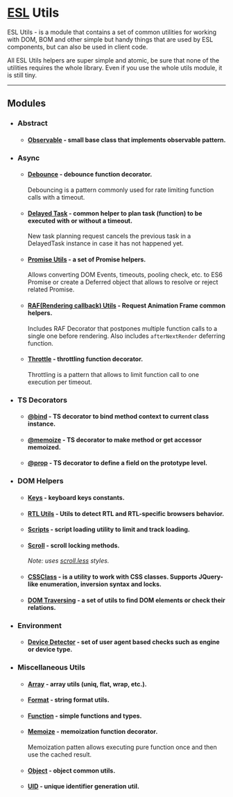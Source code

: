 # [ESL](../../../README.md) Utils

ESL Utils - is a module that contains a set of common utilities for working with DOM, BOM and other simple but handy things that are used by ESL components, but can also be used in client code.

All ESL Utils helpers are super simple and atomic, be sure that none of the utilities requires the whole library. 
Even if you use the whole utils module, it is still tiny.

---

## Modules

- ### Abstract

  - #### [Observable](./abstract/observable.ts) - small base class that implements observable pattern. 


- ### Async

  - #### [Debounce](./async/debounce.ts) - debounce function decorator.
    Debouncing is a pattern commonly used for rate limiting function calls with a timeout.

  - #### [Delayed Task](./async/delayed-task.ts) - common helper to plan task (function) to be executed with or without a timeout.
    New task planning request cancels the previous task in a DelayedTask instance in case it has not happened yet. 

  - #### [Promise Utils](./async/promise.ts) - a set of Promise helpers.
    Allows converting DOM Events, timeouts, pooling check, etc. to ES6 Promise or create a Deferred object 
    that allows to resolve or reject related Promise.

  - #### [RAF(Rendering callback) Utils](./async/raf.ts) - Request Animation Frame common helpers.
    Includes RAF Decorator that postpones multiple function calls to a single one before rendering. 
    Also includes `afterNextRender` deferring function.

  - #### [Throttle](./async/throttle.ts) - throttling function decorator.
    Throttling is a pattern that allows to limit function call to one execution per timeout.


- ### TS Decorators

    - #### [@bind](./decorators/bind.ts) - TS decorator to bind method context to current class instance.

    - #### [@memoize](./decorators/memoize.ts) - TS decorator to make method or get accessor memoized.

    - #### [@prop](./decorators/prop.ts) - TS decorator to define a field on the prototype level.

- ### DOM Helpers
  
    - #### [Keys](src/modules/esl-utils/dom/keys.ts) - keyboard keys constants.
  
    - #### [RTL Utils](./dom/rtl.ts) - Utils to detect RTL and RTL-specific browsers behavior.
  
    - #### [Scripts](./dom/script.ts) - script loading utility to limit and track loading.
  
    - #### [Scroll](./dom/scroll.ts) - scroll locking methods. 
      *Note: uses [scroll.less](./dom/scroll.less) styles.*
  
    - #### [CSSClass](./dom/class.ts) - is a utility to work with CSS classes. Supports JQuery-like enumeration, inversion syntax and locks.
  
    - #### [DOM Traversing](./dom/traversing.ts) - a set of utils to find DOM elements or check their relations.
  
- ### Environment
  
    - #### [Device Detector](./environment/device-detector.ts) - set of user agent based checks such as engine or device type.
  
- ### Miscellaneous Utils

    - #### [Array](./misc/array.ts) - array utils (uniq, flat, wrap, etc.).
  
    - #### [Format](./misc/format.ts) - string format utils.
  
    - #### [Function](./misc/functions.ts) - simple functions and types.
  
    - #### [Memoize](./misc/memoize.ts) - memoization function decorator. 
      Memoization patten allows executing pure function once and then use the cached result.
  
    - #### [Object](./misc/object.ts) - object common utils.
  
    - #### [UID](./misc/uid.ts) - unique identifier generation util.
